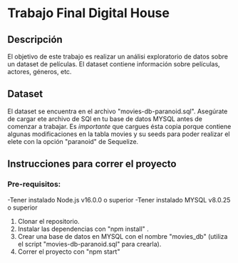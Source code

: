 # Trabajo Final Digital House

## Descripción

El objetivo de este trabajo es realizar un análisi exploratorio de datos sobre un dataset de películas. El dataset contiene información sobre películas, actores, géneros, etc.

## Dataset

El dataset se encuentra en el archivo "movies-db-paranoid.sql". Asegúrate de cargar ete archivo de SQl en tu base de datos MYSQL antes de comenzar a trabajar. Es _importante_ que cargues ésta copia porque contiene algunas modificaciones en la tabla movies y su seeds para poder realizar el elete con la opción "paranoid" de Sequelize.

## Instrucciones para correr el proyecto

### Pre-requisitos:

-Tener instalado Node.js v16.0.0 o superior
-Tener instalado MYSQL v8.0.25 o superior

1. Clonar el repositorio.
2. Instalar las dependencias con "npm install" .
3. Crear una base de datos en MYSQL con el nombre "movies_db" (utiliza el script "movies-db-paranoid.sql" para crearla).
4. Correr el proyecto con "npm start"
